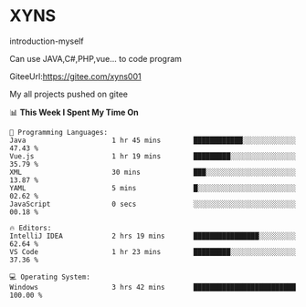 # XYNS
introduction-myself

Can use JAVA,C#,PHP,vue... to code program

GiteeUrl:https://gitee.com/xyns001

My all projects pushed on gitee

<!--START_SECTION:waka-->
📊 **This Week I Spent My Time On** 

```text
💬 Programming Languages: 
Java                     1 hr 45 mins        ████████████░░░░░░░░░░░░░   47.43 % 
Vue.js                   1 hr 19 mins        █████████░░░░░░░░░░░░░░░░   35.79 % 
XML                      30 mins             ███░░░░░░░░░░░░░░░░░░░░░░   13.87 % 
YAML                     5 mins              █░░░░░░░░░░░░░░░░░░░░░░░░   02.62 % 
JavaScript               0 secs              ░░░░░░░░░░░░░░░░░░░░░░░░░   00.18 % 

🔥 Editors: 
IntelliJ IDEA            2 hrs 19 mins       ████████████████░░░░░░░░░   62.64 % 
VS Code                  1 hr 23 mins        █████████░░░░░░░░░░░░░░░░   37.36 % 

💻 Operating System: 
Windows                  3 hrs 42 mins       █████████████████████████   100.00 % 
```


<!--END_SECTION:waka-->
